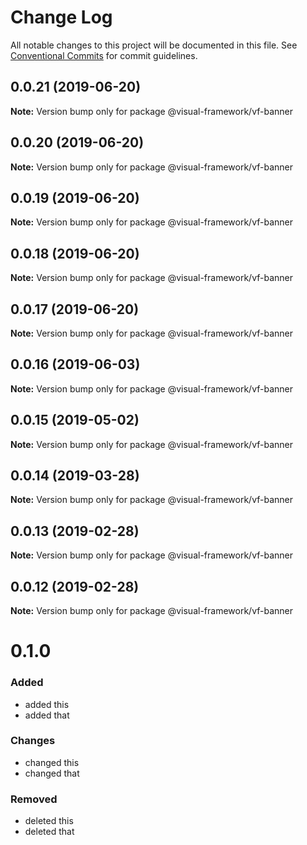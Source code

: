 # Change Log

All notable changes to this project will be documented in this file.
See [Conventional Commits](https://conventionalcommits.org) for commit guidelines.

## 0.0.21 (2019-06-20)

**Note:** Version bump only for package @visual-framework/vf-banner





## 0.0.20 (2019-06-20)

**Note:** Version bump only for package @visual-framework/vf-banner





## 0.0.19 (2019-06-20)

**Note:** Version bump only for package @visual-framework/vf-banner





## 0.0.18 (2019-06-20)

**Note:** Version bump only for package @visual-framework/vf-banner





## 0.0.17 (2019-06-20)

**Note:** Version bump only for package @visual-framework/vf-banner





## 0.0.16 (2019-06-03)

**Note:** Version bump only for package @visual-framework/vf-banner





## 0.0.15 (2019-05-02)

**Note:** Version bump only for package @visual-framework/vf-banner





## 0.0.14 (2019-03-28)

**Note:** Version bump only for package @visual-framework/vf-banner





## 0.0.13 (2019-02-28)

**Note:** Version bump only for package @visual-framework/vf-banner





## 0.0.12 (2019-02-28)

**Note:** Version bump only for package @visual-framework/vf-banner





# 0.1.0

### Added
- added this
- added that

### Changes

- changed this
- changed that

### Removed

- deleted this
- deleted that
